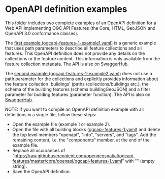 # OpenAPI definition examples

This folder includes two complete examples of an OpenAPI definition for a Web API implementing OGC API Features (the Core, HTML, GeoJSON and OpenAPI 3.0 conformance classes).

The [first example (ogcapi-features-1-example1.yaml)](ogcapi-features-1-example1.yaml) is a generic example that uses path parameters to describe all feature collections and all features. This OpenAPI definition does not provide any details on the collections or the feature content. This information is only available from the feature collection metadata. The API is also on [SwaggerHub](https://app.swaggerhub.com/apis/cportele/ogcapi-features-1-example1/1.0.0-draft.2).

The [second example (ogcapi-features-1-example2.yaml)](ogcapi-features-1-example2.yaml) does not use a path parameter for the collections and explicitly provides information about the feature collection 'buildings' (paths /collections/buildings etc.), the schema of the building features (schema buildingGeoJSON) and a filter parameter for building features (parameter function). The API is also on [SwaggerHub](https://app.swaggerhub.com/apis/cportele/ogcapi-features-1-example2/1.0.0-draft.2).

NOTE: If you want to compile an OpenAPI definition example with all definitions in a single file, follow these steps:

* Open the example file (example 1 or example 2).
* Open the file with all building blocks ([ogcapi-features-1.yaml](https://raw.githubusercontent.com/opengeospatial/ogcapi-features/master/core/openapi/ogcapi-features-1.yaml)) and delete the top level members "openapi", "info", "servers", and "tags". Add the remaining content, i.e. the "components" member, at the end of the example file.
* Replace all occurances of "https://raw.githubusercontent.com/opengeospatial/ogcapi-features/master/core/openapi/ogcapi-features-1.yaml" with "" (empty string).
* Save the OpenAPI definition.
